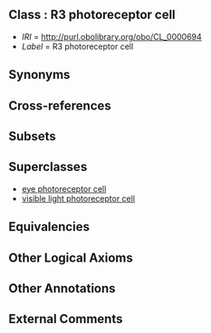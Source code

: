 
## Class : R3 photoreceptor cell

 * *IRI* = http://purl.obolibrary.org/obo/CL_0000694
 * *Label* = R3 photoreceptor cell

## Synonyms


## Cross-references


## Subsets


## Superclasses

 * [eye photoreceptor cell](../../CL/87/CL_0000287.md)
 * [visible light photoreceptor cell](../../CL/88/CL_0000488.md)

## Equivalencies


## Other Logical Axioms


## Other Annotations


## External Comments

